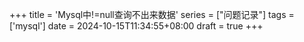 +++
title = 'Mysql中!=null查询不出来数据'
series = ["问题记录"]
tags = ['mysql']
date = 2024-10-15T11:34:55+08:00
draft = true
+++
